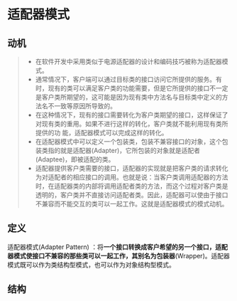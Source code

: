 # 适配器模式



## 动机

> - 在软件开发中采用类似于电源适配器的设计和编码技巧被称为适配器模式。
> - 通常情况下，客户端可以通过目标类的接口访问它所提供的服务。有时，现有的类可以满足客户类的功能需要，但是它所提供的接口不一定是客户类所期望的，这可能是因为现有类中方法名与目标类中定义的方法名不一致等原因所导致的。
> - 在这种情况下，现有的接口需要转化为客户类期望的接口，这样保证了对现有类的重用。如果不进行这样的转化，客户类就不能利用现有类所提供的功 能，适配器模式可以完成这样的转化。
> - 在适配器模式中可以定义一个包装类，包装不兼容接口的对象，这个包装类指的就是适配器(Adapter)，它所包装的对象就是适配者(Adaptee)，即被适配的类。
> - 适配器提供客户类需要的接口，适配器的实现就是把客户类的请求转化为对适配者的相应接口的调用。也就是说：当客户类调用适配器的方法时，在适配器类的内部将调用适配者类的方法，而这个过程对客户类是透明的，客户类并不直接访问适配者类。因此，适配器可以使由于接口不兼容而不能交互的类可以一起工作。这就是适配器模式的模式动机。



## 定义

适配器模式(Adapter Pattern) ：将**一个接口转换成客户希望的另一个接口，适配器模式使接口不兼容的那些类可以一起工作，其别名为包装器**(Wrapper)。适配器模式既可以作为类结构型模式，也可以作为对象结构型模式。

## 结构

